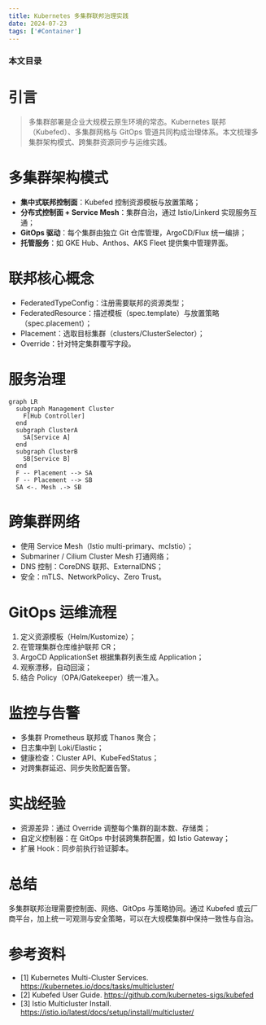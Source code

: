 ```yaml
---
title: Kubernetes 多集群联邦治理实践
date: 2024-07-23
tags: ['#Container']
---
```


### 本文目录
<!-- toc -->

# 引言
> 多集群部署是企业大规模云原生环境的常态。Kubernetes 联邦（Kubefed）、多集群网格与 GitOps 管道共同构成治理体系。本文梳理多集群架构模式、跨集群资源同步与运维实践。

# 多集群架构模式
- **集中式联邦控制面**：Kubefed 控制资源模板与放置策略；
- **分布式控制面 + Service Mesh**：集群自治，通过 Istio/Linkerd 实现服务互通；
- **GitOps 驱动**：每个集群由独立 Git 仓库管理，ArgoCD/Flux 统一编排；
- **托管服务**：如 GKE Hub、Anthos、AKS Fleet 提供集中管理界面。

# 联邦核心概念
- FederatedTypeConfig：注册需要联邦的资源类型；
- FederatedResource：描述模板（spec.template）与放置策略（spec.placement）；
- Placement：选取目标集群（clusters/ClusterSelector）；
- Override：针对特定集群覆写字段。

# 服务治理
```mermaid
graph LR
  subgraph Management Cluster
    F[Hub Controller]
  end
  subgraph ClusterA
    SA[Service A]
  end
  subgraph ClusterB
    SB[Service B]
  end
  F -- Placement --> SA
  F -- Placement --> SB
  SA <-. Mesh .-> SB
```

# 跨集群网络
- 使用 Service Mesh（Istio multi-primary、mcIstio）；
- Submariner / Cilium Cluster Mesh 打通网络；
- DNS 控制：CoreDNS 联邦、ExternalDNS；
- 安全：mTLS、NetworkPolicy、Zero Trust。

# GitOps 运维流程
1. 定义资源模板（Helm/Kustomize）；
2. 在管理集群仓库维护联邦 CR；
3. ArgoCD ApplicationSet 根据集群列表生成 Application；
4. 观察漂移，自动回滚；
5. 结合 Policy（OPA/Gatekeeper）统一准入。

# 监控与告警
- 多集群 Prometheus 联邦或 Thanos 聚合；
- 日志集中到 Loki/Elastic；
- 健康检查：Cluster API、KubeFedStatus；
- 对跨集群延迟、同步失败配置告警。

# 实战经验
- 资源差异：通过 Override 调整每个集群的副本数、存储类；
- 自定义控制器：在 GitOps 中封装跨集群配置，如 Istio Gateway；
- 扩展 Hook：同步前执行验证脚本。

# 总结
多集群联邦治理需要控制面、网络、GitOps 与策略协同。通过 Kubefed 或云厂商平台，加上统一可观测与安全策略，可以在大规模集群中保持一致性与自治。

# 参考资料
- [1] Kubernetes Multi-Cluster Services. https://kubernetes.io/docs/tasks/multicluster/
- [2] Kubefed User Guide. https://github.com/kubernetes-sigs/kubefed
- [3] Istio Multicluster Install. https://istio.io/latest/docs/setup/install/multicluster/
